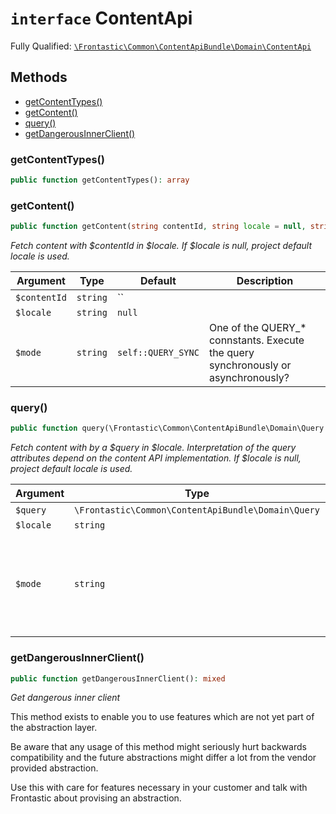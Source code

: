 # `interface`  ContentApi

Fully Qualified: [`\Frontastic\Common\ContentApiBundle\Domain\ContentApi`](../../../../src/php/ContentApiBundle/Domain/ContentApi.php)




## Methods

* [getContentTypes()](#getContentTypes)
* [getContent()](#getContent)
* [query()](#query)
* [getDangerousInnerClient()](#getDangerousInnerClient)


### getContentTypes()


```php
public function getContentTypes(): array
```







### getContent()


```php
public function getContent(string contentId, string locale = null, string mode = self::QUERY_SYNC): ?object
```


*Fetch content with $contentId in $locale. If $locale is null, project default locale is used.*



Argument|Type|Default|Description
--------|----|-------|-----------
`$contentId`|`string`|``|
`$locale`|`string`|`null`|
`$mode`|`string`|`self::QUERY_SYNC`|One of the QUERY_* connstants. Execute the query synchronously or asynchronously?

### query()


```php
public function query(\Frontastic\Common\ContentApiBundle\Domain\Query query, string locale = null, string mode = self::QUERY_SYNC): ?object
```


*Fetch content with by a $query in $locale. Interpretation of the query
attributes depend on the content API implementation. If $locale is null,
project default locale is used.*



Argument|Type|Default|Description
--------|----|-------|-----------
`$query`|`\Frontastic\Common\ContentApiBundle\Domain\Query`|``|
`$locale`|`string`|`null`|
`$mode`|`string`|`self::QUERY_SYNC`|One of the QUERY_* connstants. Execute the query synchronously or asynchronously?

### getDangerousInnerClient()


```php
public function getDangerousInnerClient(): mixed
```


*Get *dangerous* inner client*

This method exists to enable you to use features which are not yet part
of the abstraction layer.

Be aware that any usage of this method might seriously hurt backwards
compatibility and the future abstractions might differ a lot from the
vendor provided abstraction.

Use this with care for features necessary in your customer and talk with
Frontastic about provising an abstraction.


